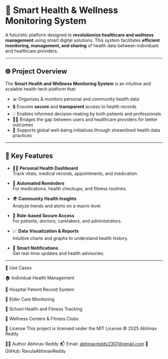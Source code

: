 # 🏥 Smart Health & Wellness Monitoring System

A futuristic platform designed to **revolutionize healthcare and wellness management** using smart digital solutions. This system facilitates **efficient monitoring, management, and sharing** of health data between individuals and healthcare providers.

---

## 🌐 Project Overview

The **Smart Health and Wellness Monitoring System** is an intuitive and scalable health-tech platform that:

- 📊 Organizes & monitors personal and community health data  
- 🔒 Ensures **secure** and **transparent** access to health records  
- 💡 Enables informed decision-making by both patients and professionals  
- 🧑‍⚕️ Bridges the gap between users and healthcare providers for better outcomes  
- 🌱 Supports global well-being initiatives through streamlined health data practices

---

## 🚀 Key Features

- 👩‍⚕️ **Personal Health Dashboard**  
  Track vitals, medical records, appointments, and medication.

- 📅 **Automated Reminders**  
  For medications, health checkups, and fitness routines.

- 🌍 **Community Health Insights**  
  Analyze trends and alerts on a macro level.

- 🔐 **Role-based Secure Access**  
  For patients, doctors, caretakers, and administrators.

- 📈 **Data Visualization & Reports**  
  Intuitive charts and graphs to understand health history.

- 💬 **Smart Notifications**  
  Get real-time updates and health advisories.

---
🧠 Use Cases

🏠 Individual Health Management

🏥 Hospital Patient Record System

🧓 Elder Care Monitoring

🏫 School Health and Fitness Tracking

🧘 Wellness Centers & Fitness Clubs

📄 License
This project is licensed under the MIT License
© 2025 Abhinav Reddy

🙋‍♂️ Author
Abhinav Reddy
📬 Email: abhinavreddy2307@gmail.com
🔗 GitHub: RavulaAbhinavReddy
